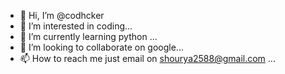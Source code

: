- 👋 Hi, I’m @codhcker
- 👀 I’m interested in coding...
- 🌱 I’m currently learning python ...
- 💞️ I’m looking to collaborate on google...
- 📫 How to reach me just email on shourya2588@gmail.com ...

<!---
codhcker/codhcker is a ✨ special ✨ repository because its `README.md` (this file) appears on your GitHub profile.
You can click the Preview link to take a look at your changes.
--->
